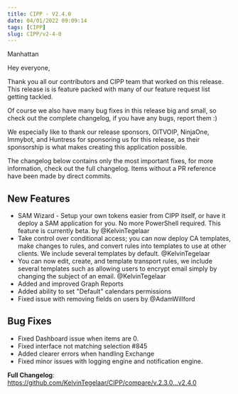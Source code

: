 ```yaml
---
title: CIPP - V2.4.0
date: 04/01/2022 09:09:14
tags: [CIPP]
slug: CIPP/v2-4-0
---
```


<p className='version-subtitle'>Manhattan</p>

<!--truncate-->

Hey everyone,

Thank you all our contributors and CIPP team that worked on this release. This release is is feature packed with many of our feature request list getting tackled.

Of course we also have many bug fixes in this release big and small, so check out the complete changelog, if you have any bugs, report them :)

We especially like to thank our release sponsors, OITVOIP, NinjaOne, Immybot, and Huntress for sponsoring us for this release, as their sponsorship is what makes creating this application possible.

The changelog below contains only the most important fixes, for more information, check out the full changelog. Items without a PR reference have been made by direct commits.

## New Features
* SAM Wizard - Setup your own tokens easier from CIPP itself, or have it deploy a SAM application for you. No more PowerShell required. This feature is currently beta. by @KelvinTegelaar 
* Take control over conditional access; you can now deploy CA templates, make changes to rules, and convert rules into templates to use at other clients. We include several templates by default. @KelvinTegelaar 
* You can now edit, create, and template transport rules, we include several templates such as allowing users to encrypt email simply by changing the subject of an email. @KelvinTegelaar 
* Added and improved Graph Reports
* Added ability to set "Default" calendars permissions
* Fixed issue with removing fields on users by @AdamWillford 

## Bug Fixes
* Fixed Dashboard issue when items are 0.
* Fixed interface not matching selection #845 
* Added clearer errors when handling Exchange
* Fixed minor issues with logging engine and notification engine.


**Full Changelog**: https://github.com/KelvinTegelaar/CIPP/compare/v.2.3.0...v2.4.0
